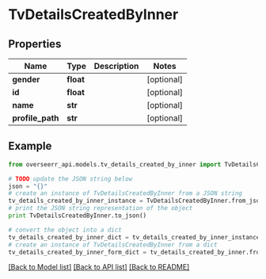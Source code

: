 # TvDetailsCreatedByInner


## Properties
Name | Type | Description | Notes
------------ | ------------- | ------------- | -------------
**gender** | **float** |  | [optional] 
**id** | **float** |  | [optional] 
**name** | **str** |  | [optional] 
**profile_path** | **str** |  | [optional] 

## Example

```python
from overseerr_api.models.tv_details_created_by_inner import TvDetailsCreatedByInner

# TODO update the JSON string below
json = "{}"
# create an instance of TvDetailsCreatedByInner from a JSON string
tv_details_created_by_inner_instance = TvDetailsCreatedByInner.from_json(json)
# print the JSON string representation of the object
print TvDetailsCreatedByInner.to_json()

# convert the object into a dict
tv_details_created_by_inner_dict = tv_details_created_by_inner_instance.to_dict()
# create an instance of TvDetailsCreatedByInner from a dict
tv_details_created_by_inner_form_dict = tv_details_created_by_inner.from_dict(tv_details_created_by_inner_dict)
```
[[Back to Model list]](../README.md#documentation-for-models) [[Back to API list]](../README.md#documentation-for-api-endpoints) [[Back to README]](../README.md)


